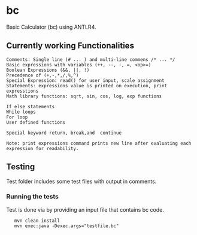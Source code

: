 # bc
Basic Calculator (bc) using ANTLR4. 

##  Currently working Functionalities
  
    Comments: Single line (# ... ) and multi-line commens /* ... */
    Basic expressions with variables (++, --, -, =, <op>=)
    Boolean Expressions (&&, ||, !)
    Precedence of (+,-,*,/,%,^)
    Special Expression: read() for user input, scale assignment 
    Statements: expressions value is printed on execution, print expresstions
    Math library functions: sqrt, sin, cos, log, exp functions
    
    If else statements
    While loops
    For loop 
    User defined functions

    Special keyword return, break,and  continue

    Note: print expressions command prints new line after evaluating each expression for readability.

## Testing

Test folder includes some test files with output in comments.

###  Running the tests

Test is done via by providing an input file that contains bc code.

```
   mvn clean install
   mvn exec:java -Dexec.args="testfile.bc"
```
